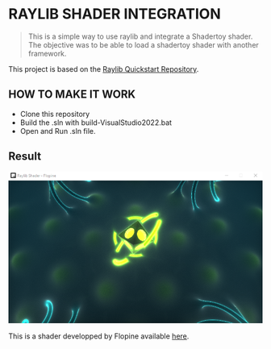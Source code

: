 # RAYLIB SHADER INTEGRATION

> This is a simple way to use raylib and integrate a Shadertoy shader. The objective was to be able to load a shadertoy shader with another framework.

This project is based on the [Raylib Quickstart Repository](https://github.com/raylib-extras/raylib-quickstart).


## HOW TO MAKE IT WORK

 - Clone this repository
 - Build the .sln with build-VisualStudio2022.bat
 - Open and Run .sln file.

## Result

![](git-screenshots/flopine-shader.png)

This is a shader developped by Flopine available [here](https://www.shadertoy.com/view/tdBGWD).
